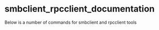 # smbclient_rpcclient_documentation

Below is a number of commands for smbclient and rpcclient tools
